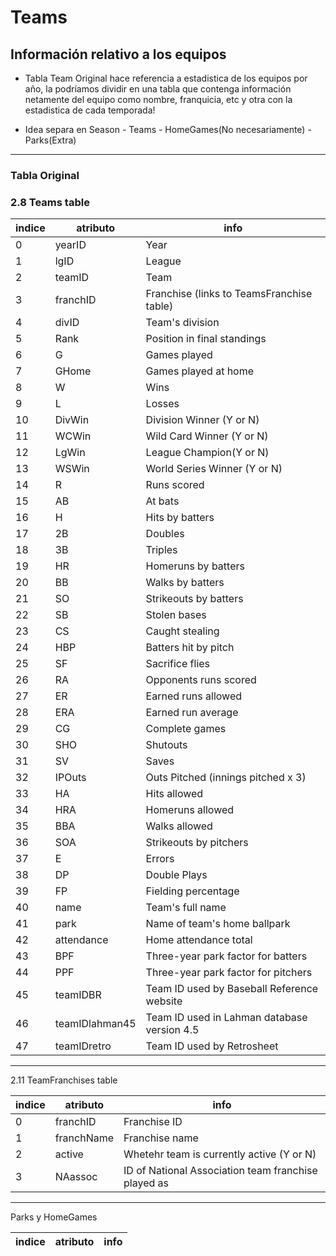 # Teams
## Información relativo a los equipos

- Tabla Team Original hace referencia a estadistica de los equipos por año, la podríamos dividir en una tabla que contenga información netamente del equipo como nombre, franquicia, etc y otra con la estadistica de cada temporada!

- Idea separa en Season - Teams - HomeGames(No necesariamente) - Parks(Extra)

------------------------------------------------------------------------------
### Tabla Original
### 2.8  Teams table

|indice| atributo | info
|------|----------|------
| 0  | yearID         | Year
| 1  | lgID           | League
| 2  | teamID         | Team
| 3  | franchID       | Franchise (links to TeamsFranchise table)
| 4  | divID          | Team's division
| 5  | Rank           | Position in final standings
| 6  | G              | Games played
| 7  | GHome          | Games played at home
| 8  | W              | Wins
| 9  | L              | Losses
| 10 | DivWin         | Division Winner (Y or N)
| 11 | WCWin          | Wild Card Winner (Y or N)
| 12 | LgWin          | League Champion(Y or N)
| 13 | WSWin          | World Series Winner (Y or N)
| 14 | R              | Runs scored
| 15 | AB             | At bats
| 16 | H              | Hits by batters
| 17 | 2B             | Doubles
| 18 | 3B             | Triples
| 19 | HR             | Homeruns by batters
| 20 | BB             | Walks by batters
| 21 | SO             | Strikeouts by batters
| 22 | SB             | Stolen bases
| 23 | CS             | Caught stealing
| 24 | HBP            | Batters hit by pitch
| 25 | SF             | Sacrifice flies
| 26 | RA             | Opponents runs scored
| 27 | ER             | Earned runs allowed
| 28 | ERA            | Earned run average
| 29 | CG             | Complete games
| 30 | SHO            | Shutouts
| 31 | SV             | Saves
| 32 | IPOuts         | Outs Pitched (innings pitched x 3)
| 33 | HA             | Hits allowed
| 34 | HRA            | Homeruns allowed
| 35 | BBA            | Walks allowed
| 36 | SOA            | Strikeouts by pitchers
| 37 | E              | Errors
| 38 | DP             | Double Plays
| 39 | FP             | Fielding  percentage
| 40 | name           | Team's full name
| 41 | park           | Name of team's home ballpark
| 42 | attendance     | Home attendance total
| 43 | BPF            | Three-year park factor for batters
| 44 | PPF            | Three-year park factor for pitchers
| 45 | teamIDBR       | Team ID used by Baseball Reference website
| 46 | teamIDlahman45 | Team ID used in Lahman database version 4.5
| 47 | teamIDretro    | Team ID used by Retrosheet


------------------------------------------------------------------------------

2.11 TeamFranchises table

|indice| atributo | info
|------|----------|------
| 0 | franchID   | Franchise ID
| 1 | franchName | Franchise name
| 2 | active     | Whetehr team is currently active (Y or N)
| 3 | NAassoc    | ID of National Association team franchise played as

------------------------------------------------------------------------------

Parks y HomeGames

|indice| atributo | info
|------|----------|------
